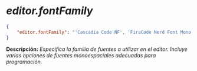 <!-- Autor: Daniel Benjamin Perez Morales -->
<!-- GitHub: https://github.com/DanielPerezMoralesDev13 -->
<!-- Correo electrónico: danielperezdev@proton.me -->

# ***editor.fontFamily***

```json
{
    "editor.fontFamily": "'Cascadia Code NF', 'FiraCode Nerd Font Mono SemBd', 'UbuntuMono Nerd Font Mono', 'Droid Sans Mono', 'monospace'"
}

```

**Descripción:** *Especifica la familia de fuentes a utilizar en el editor. Incluye varias opciones de fuentes monoespaciales adecuadas para programación.*
